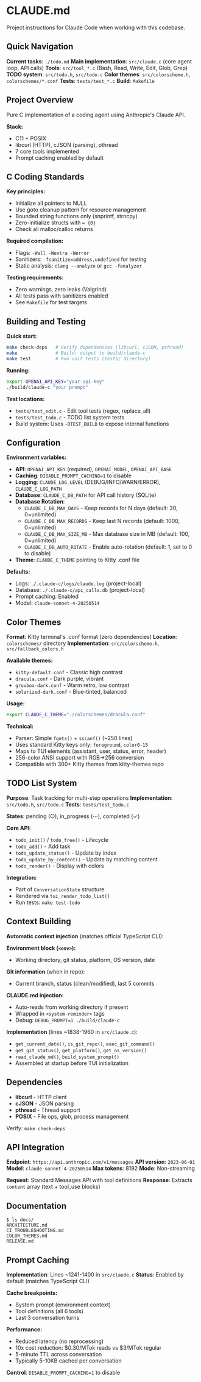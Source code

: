 # CLAUDE.md

Project instructions for Claude Code when working with this codebase.

## Quick Navigation

**Current tasks**: `./todo.md`
**Main implementation**: `src/claude.c` (core agent loop, API calls)
**Tools**: `src/tool_*.c` (Bash, Read, Write, Edit, Glob, Grep)
**TODO system**: `src/todo.h`, `src/todo.c`
**Color themes**: `src/colorscheme.h`, `colorschemes/*.conf`
**Tests**: `tests/test_*.c`
**Build**: `Makefile`

## Project Overview

Pure C implementation of a coding agent using Anthropic's Claude API.

**Stack:**
- C11 + POSIX
- libcurl (HTTP), cJSON (parsing), pthread
- 7 core tools implemented
- Prompt caching enabled by default

## C Coding Standards

**Key principles:**
- Initialize all pointers to NULL
- Use goto cleanup pattern for resource management
- Bounded string functions only (snprintf, strncpy)
- Zero-initialize structs with `= {0}`
- Check all malloc/calloc returns

**Required compilation:**
- Flags: `-Wall -Wextra -Werror`
- Sanitizers: `-fsanitize=address,undefined` for testing
- Static analysis: `clang --analyze` or `gcc -fanalyzer`

**Testing requirements:**
- Zero warnings, zero leaks (Valgrind)
- All tests pass with sanitizers enabled
- See `Makefile` for test targets

## Building and Testing

**Quick start:**
```bash
make check-deps   # Verify dependencies (libcurl, cJSON, pthread)
make              # Build: output to build/claude-c
make test         # Run unit tests (tests/ directory)
```

**Running:**
```bash
export OPENAI_API_KEY="your-api-key"
./build/claude-c "your prompt"
```

**Test locations:**
- `tests/test_edit.c` - Edit tool tests (regex, replace_all)
- `tests/test_todo.c` - TODO list system tests
- Build system: Uses `-DTEST_BUILD` to expose internal functions

## Configuration

**Environment variables:**
- **API**: `OPENAI_API_KEY` (required), `OPENAI_MODEL`, `OPENAI_API_BASE`
- **Caching**: `DISABLE_PROMPT_CACHING=1` to disable
- **Logging**: `CLAUDE_LOG_LEVEL` (DEBUG/INFO/WARN/ERROR), `CLAUDE_C_LOG_PATH`
- **Database**: `CLAUDE_C_DB_PATH` for API call history (SQLite)
- **Database Rotation**:
  - `CLAUDE_C_DB_MAX_DAYS` - Keep records for N days (default: 30, 0=unlimited)
  - `CLAUDE_C_DB_MAX_RECORDS` - Keep last N records (default: 1000, 0=unlimited)
  - `CLAUDE_C_DB_MAX_SIZE_MB` - Max database size in MB (default: 100, 0=unlimited)
  - `CLAUDE_C_DB_AUTO_ROTATE` - Enable auto-rotation (default: 1, set to 0 to disable)
- **Theme**: `CLAUDE_C_THEME` pointing to Kitty .conf file

**Defaults:**
- Logs: `./.claude-c/logs/claude.log` (project-local)
- Database: `./.claude-c/api_calls.db` (project-local)
- Prompt caching: Enabled
- Model: `claude-sonnet-4-20250514`

## Color Themes

**Format**: Kitty terminal's .conf format (zero dependencies)
**Location**: `colorschemes/` directory
**Implementation**: `src/colorscheme.h`, `src/fallback_colors.h`

**Available themes:**
- `kitty-default.conf` - Classic high contrast
- `dracula.conf` - Dark purple, vibrant
- `gruvbox-dark.conf` - Warm retro, low contrast
- `solarized-dark.conf` - Blue-tinted, balanced

**Usage:**
```bash
export CLAUDE_C_THEME="./colorschemes/dracula.conf"
```

**Technical:**
- Parser: Simple `fgets()` + `sscanf()` (~250 lines)
- Uses standard Kitty keys only: `foreground`, `color0-15`
- Maps to TUI elements (assistant, user, status, error, header)
- 256-color ANSI support with RGB→256 conversion
- Compatible with 300+ Kitty themes from kitty-themes repo

## TODO List System

**Purpose**: Task tracking for multi-step operations
**Implementation**: `src/todo.h`, `src/todo.c`
**Tests**: `tests/test_todo.c`

**States**: pending (○), in_progress (⋯), completed (✓)

**Core API:**
- `todo_init()` / `todo_free()` - Lifecycle
- `todo_add()` - Add task
- `todo_update_status()` - Update by index
- `todo_update_by_content()` - Update by matching content
- `todo_render()` - Display with colors

**Integration:**
- Part of `ConversationState` structure
- Rendered via `tui_render_todo_list()`
- Run tests: `make test-todo`

## Context Building

**Automatic context injection** (matches official TypeScript CLI):

**Environment block (`<env>`):**
- Working directory, git status, platform, OS version, date

**Git information** (when in repo):
- Current branch, status (clean/modified), last 5 commits

**CLAUDE.md injection:**
- Auto-reads from working directory if present
- Wrapped in `<system-reminder>` tags
- Debug: `DEBUG_PROMPT=1 ./build/claude-c`

**Implementation** (lines ~1838-1960 in `src/claude.c`):
- `get_current_date()`, `is_git_repo()`, `exec_git_command()`
- `get_git_status()`, `get_platform()`, `get_os_version()`
- `read_claude_md()`, `build_system_prompt()`
- Assembled at startup before TUI initialization

## Dependencies

- **libcurl** - HTTP client
- **cJSON** - JSON parsing
- **pthread** - Thread support
- **POSIX** - File ops, glob, process management

Verify: `make check-deps`

## API Integration

**Endpoint**: `https://api.anthropic.com/v1/messages`
**API version**: `2023-06-01`
**Model**: `claude-sonnet-4-20250514`
**Max tokens**: 8192
**Mode**: Non-streaming

**Request**: Standard Messages API with tool definitions
**Response**: Extracts `content` array (text + tool_use blocks)

## Documentation

```
$ ls docs/
ARCHITECTURE.md
CI_TROUBLESHOOTING.md
COLOR_THEMES.md
RELEASE.md
```

## Prompt Caching

**Implementation**: Lines ~1241-1400 in `src/claude.c`
**Status**: Enabled by default (matches TypeScript CLI)

**Cache breakpoints:**
- System prompt (environment context)
- Tool definitions (all 6 tools)
- Last 3 conversation turns

**Performance:**
- Reduced latency (no reprocessing)
- 10x cost reduction: $0.30/MTok reads vs $3/MTok regular
- 5-minute TTL across conversation
- Typically 5-10KB cached per conversation

**Control**: `DISABLE_PROMPT_CACHING=1` to disable
